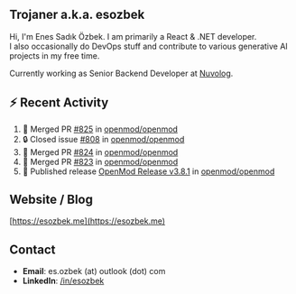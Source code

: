 ##  Trojaner a.k.a. esozbek
Hi, I'm Enes Sadık Özbek. I am primarily a React & .NET developer.  
I also occasionally do DevOps stuff and contribute to various generative AI projects in my free time.

Currently working as Senior Backend Developer at [Nuvolog](https://nuvolog.com/).

## :zap: Recent Activity

<!--START_SECTION:activity-->
1. 🎉 Merged PR [#825](https://github.com/openmod/openmod/pull/825) in [openmod/openmod](https://github.com/openmod/openmod)
2. 🔒 Closed issue [#808](https://github.com/openmod/openmod/issues/808) in [openmod/openmod](https://github.com/openmod/openmod)
3. 🎉 Merged PR [#824](https://github.com/openmod/openmod/pull/824) in [openmod/openmod](https://github.com/openmod/openmod)
4. 🎉 Merged PR [#823](https://github.com/openmod/openmod/pull/823) in [openmod/openmod](https://github.com/openmod/openmod)
5. 🚀 Published release [OpenMod Release v3.8.1](https://github.com/openmod/openmod/releases/tag/3.8.1) in [openmod/openmod](https://github.com/openmod/openmod)
<!--END_SECTION:activity-->

## Website / Blog
[https://esozbek.me](https://esozbek.me)

## Contact
- **Email**: es.ozbek (at) outlook (dot) com
- **LinkedIn**: [/in/esozbek](https://linkedin.com/in/esozbek)
